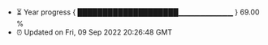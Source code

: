 - ⏳ Year progress { ████████████████████▁▁▁▁▁▁▁▁▁▁ } 69.00 %
- ⏰ Updated on Fri, 09 Sep 2022 20:26:48 GMT

